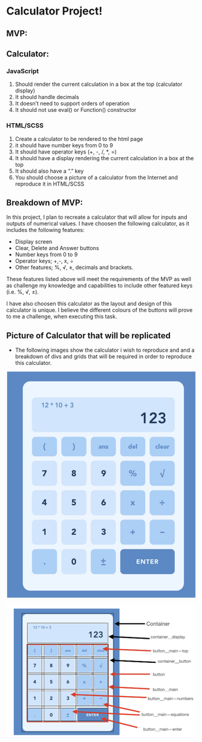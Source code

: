 # Calculator Project!

## MVP:

## Calculator:

### JavaScript

1. Should render the current calculation in a box at the top (calculator display)
2. It should handle decimals
3. It doesn’t need to support orders of operation
4. It should not use eval() or Function() constructor

### HTML/SCSS

1. Create a calculator to be rendered to the html page
2. it should have number keys from 0 to 9
3. It should have operator keys (+, -, /, \*, =)
4. It should have a display rendering the current calculation in a box at the top
5. It should also have a “.” key
6. You should choose a picture of a calculator from the Internet and reproduce it in HTML/SCSS

## Breakdown of MVP:

In this project, I plan to recreate a calculator that will allow for inputs and outputs of numerical values. I have choosen the following calculator, as it includes the following features:

- Display screen
- Clear, Delete and Answer buttons
- Number keys from 0 to 9
- Operator keys; +,-, x, ÷
- Other features; %, √, ±, decimals and brackets.

These features listed above will meet the requirements of the MVP as well as challenge my knowledge and capabilities to include other featured keys (i.e. %, √, ±).

I have also choosen this calculator as the layout and design of this calculator is unique. I believe the different colours of the buttons will prove to me a challenge, when executing this task.

## Picture of Calculator that will be replicated

- The following images show the calculator i wish to reproduce and and a breakdown of divs and grids that will be required in order to reproduce this calculator.

![Getting Started](./cal-pic.png)

![Getting Started](./picture_breakdown.png)
